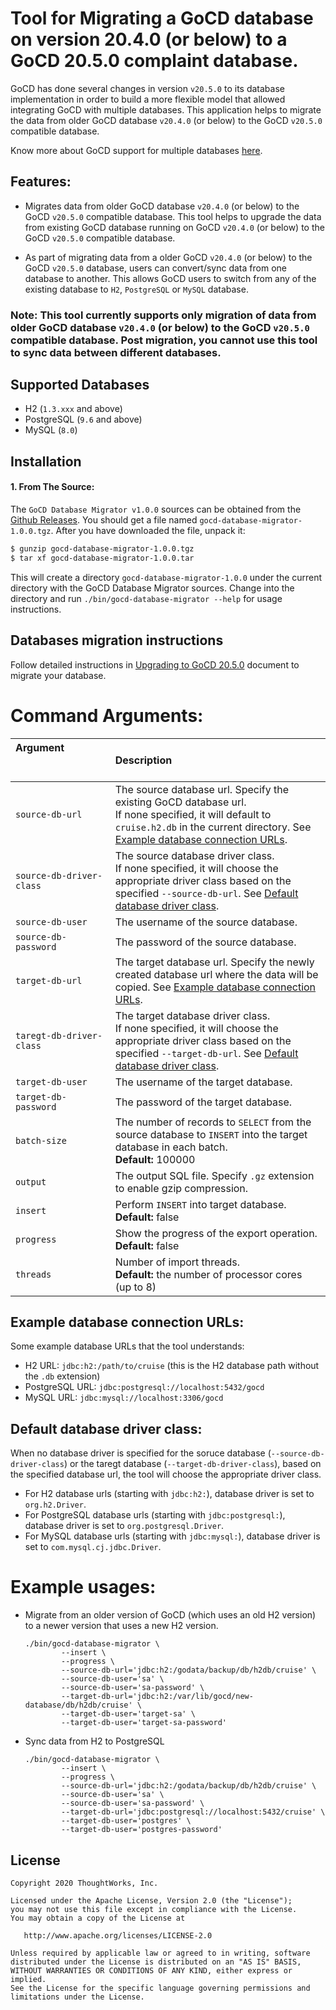 # Tool for Migrating a GoCD database on version 20.4.0 (or below) to a GoCD 20.5.0 complaint database.

GoCD has done several changes in version `v20.5.0` to its database implementation in order to build a more flexible model that allowed integrating GoCD with multiple databases.
This application helps to migrate the data from older GoCD database `v20.4.0` (or below) to the GoCD `v20.5.0` compatible database.

Know more about GoCD support for multiple databases [here](https://docs.gocd.org/20.5.0/installation/configuring_database.html).


## Features:

* Migrates data from older GoCD database `v20.4.0` (or below) to the GoCD `v20.5.0` compatible database. This tool helps to upgrade the data from existing GoCD database running on GoCD `v20.4.0` (or below) to the GoCD `v20.5.0` compatible database.

* As part of migrating data from a older GoCD `v20.4.0` (or below) to the GoCD `v20.5.0` database, users can convert/sync data from one database to another. This allows GoCD users to switch from any of the existing database to `H2`, `PostgreSQL` or `MySQL` database.

### Note: This tool currently supports only migration of data from older GoCD database `v20.4.0` (or below) to the GoCD `v20.5.0` compatible database. Post migration, you cannot use this tool to sync data between different databases.

## Supported Databases

* H2 (`1.3.xxx` and above)
* PostgreSQL (`9.6` and above)
* MySQL (`8.0`)


## Installation

#### 1. From The Source:

The `GoCD Database Migrator v1.0.0` sources can be obtained from the [Github Releases](). You should get a file named `gocd-database-migrator-1.0.0.tgz`.
After you have downloaded the file, unpack it:

```bash
$ gunzip gocd-database-migrator-1.0.0.tgz
$ tar xf gocd-database-migrator-1.0.0.tar
```

This will create a directory `gocd-database-migrator-1.0.0` under the current directory with the GoCD Database Migrator sources.
Change into the directory and run `./bin/gocd-database-migrator --help` for usage instructions.

## Databases migration instructions

Follow detailed instructions in [Upgrading to GoCD 20.5.0](https://docs.gocd.org/20.5.0/installation/upgrade_to_gocd_20.5.0.html) document to migrate your database.


# Command Arguments:

| Argument &nbsp; &nbsp; &nbsp; &nbsp; &nbsp; &nbsp; &nbsp; &nbsp; &nbsp; &nbsp; &nbsp; &nbsp; &nbsp; &nbsp; &nbsp; &nbsp; &nbsp; &nbsp; &nbsp; &nbsp; &nbsp; &nbsp; &nbsp; &nbsp; &nbsp; &nbsp; &nbsp; &nbsp; &nbsp; &nbsp; &nbsp; | Description                                                                                             |
|:---------------------------- |:-------------------------------------------------------------------------------------------------------------------------------------------------------------------------------------------------------------------------------------- |
| `source-db-url`              | The source database url. Specify the existing GoCD database url. <br/> If none specified, it will default to `cruise.h2.db` in the current directory. See [Example database connection URLs](#example-database-connection-urls). |
| `source-db-driver-class`     | The source database driver class. <br/> If none specified, it will choose the appropriate driver class based on the specified `--source-db-url`. See [Default database driver class](#default-database-driver-class). |
| `source-db-user`             | The username of the source database. |
| `source-db-password`         | The password of the source database. |
| `target-db-url`              | The target database url. Specify the newly created database url where the data will be copied. See [Example database connection URLs](#example-database-connection-urls). |
| `taregt-db-driver-class`     | The target database driver class. <br/> If none specified, it will choose the appropriate driver class based on the specified `--target-db-url`. See [Default database driver class](#default-database-driver-class). |
| `target-db-user`             | The username of the target database. |
| `target-db-password`         | The password of the target database. |
| `batch-size`                 | The number of records to `SELECT` from the source database to `INSERT` into the target database in each batch. <br/> **Default:** 100000 |
| `output`                     | The output SQL file. Specify `.gz` extension to enable gzip compression. |
| `insert`                     | Perform `INSERT` into target database. <br/> **Default:** false |
| `progress`                   | Show the progress of the export operation. <br/> **Default:** false |
| `threads`                    | Number of import threads. <br/> **Default:** the number of processor cores (up to 8) |


## Example database connection URLs:
Some example database URLs that the tool understands:

- H2 URL:         `jdbc:h2:/path/to/cruise` (this is the H2 database path without the `.db` extension)
- PostgreSQL URL: `jdbc:postgresql://localhost:5432/gocd`
- MySQL URL:      `jdbc:mysql://localhost:3306/gocd`


## Default database driver class:
When no database driver is specified for the soruce database (`--source-db-driver-class`) or the taregt database (`--target-db-driver-class`), based on the specified database url, the tool will choose the appropriate driver class.

- For H2 database urls (starting with `jdbc:h2:`), database driver is set to `org.h2.Driver`.
- For PostgreSQL database urls (starting with `jdbc:postgresql:`), database driver is set to `org.postgresql.Driver`.
- For MySQL database urls (starting with `jdbc:mysql:`), database driver is set to `com.mysql.cj.jdbc.Driver`.


# Example usages:

- Migrate from an older version of GoCD (which uses an old H2 version) to a newer version that uses a new H2 version.

    ```shell
    ./bin/gocd-database-migrator \
            --insert \
            --progress \
            --source-db-url='jdbc:h2:/godata/backup/db/h2db/cruise' \
            --source-db-user='sa' \
            --source-db-user='sa-password' \
            --target-db-url='jdbc:h2:/var/lib/gocd/new-database/db/h2db/cruise' \
            --target-db-user='target-sa' \
            --target-db-user='target-sa-password'
    ```

- Sync data from H2 to PostgreSQL

    ```shell
    ./bin/gocd-database-migrator \
            --insert \
            --progress \
            --source-db-url='jdbc:h2:/godata/backup/db/h2db/cruise' \
            --source-db-user='sa' \
            --source-db-user='sa-password' \
            --target-db-url='jdbc:postgresql://localhost:5432/cruise' \
            --target-db-user='postgres' \
            --target-db-user='postgres-password'
    ```

## License

```plain
Copyright 2020 ThoughtWorks, Inc.

Licensed under the Apache License, Version 2.0 (the "License");
you may not use this file except in compliance with the License.
You may obtain a copy of the License at

   http://www.apache.org/licenses/LICENSE-2.0

Unless required by applicable law or agreed to in writing, software
distributed under the License is distributed on an "AS IS" BASIS,
WITHOUT WARRANTIES OR CONDITIONS OF ANY KIND, either express or implied.
See the License for the specific language governing permissions and
limitations under the License.
```
